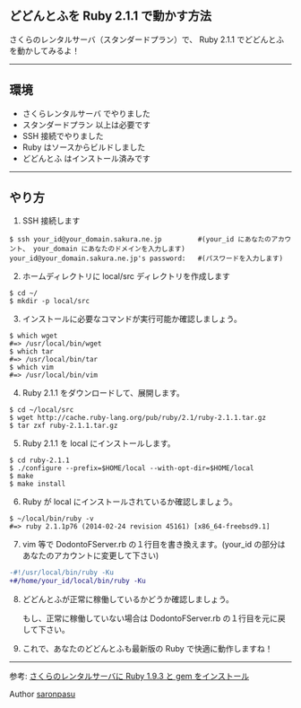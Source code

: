 ## どどんとふを Ruby 2.1.1 で動かす方法

さくらのレンタルサーバ（スタンダードプラン）で、
Ruby 2.1.1 でどどんとふを動かしてみるよ！

---
## 環境

- さくらレンタルサーバ でやりました
- スタンダードプラン 以上は必要です
- SSH 接続でやりました
- Ruby はソースからビルドしました
- どどんとふ はインストール済みです

---
## やり方

1) SSH 接続します

```shell
$ ssh your_id@your_domain.sakura.ne.jp         #(your_id にあなたのアカウント、 your_domain にあなたのドメインを入力します)
your_id@your_domain.sakura.ne.jp's password:   #(パスワードを入力します)
```

2) ホームディレクトリに local/src ディレクトリを作成します

```shell
$ cd ~/
$ mkdir -p local/src
```

3) インストールに必要なコマンドが実行可能か確認しましょう。

```shell
$ which wget
#=> /usr/local/bin/wget
$ which tar
#=> /usr/local/bin/tar
$ which vim
#=> /usr/local/bin/vim
```

4) Ruby 2.1.1 をダウンロードして、展開します。

```shell
$ cd ~/local/src
$ wget http://cache.ruby-lang.org/pub/ruby/2.1/ruby-2.1.1.tar.gz
$ tar zxf ruby-2.1.1.tar.gz
```

5) Ruby 2.1.1 を local にインストールします。

```shell
$ cd ruby-2.1.1
$ ./configure --prefix=$HOME/local --with-opt-dir=$HOME/local
$ make
$ make install
```

6) Ruby が local にインストールされているか確認しましょう。

```shell
$ ~/local/bin/ruby -v
#=> ruby 2.1.1p76 (2014-02-24 revision 45161) [x86_64-freebsd9.1]
```

7) vim 等で DodontoFServer.rb の１行目を書き換えます。(your_id の部分はあなたのアカウントに変更して下さい)

```diff
-#!/usr/local/bin/ruby -Ku
+#/home/your_id/local/bin/ruby -Ku
```

8) どどんとふが正常に稼働しているかどうか確認しましょう。

   もし、正常に稼働していない場合は DodontoFServer.rb の１行目を元に戻して下さい。

9) これで、あなたのどどんとふも最新版の Ruby で快適に動作しますね！

---
参考: [さくらのレンタルサーバに Ruby 1.9.3 と gem をインストール](http://tech.tmd45.jp/entry/2013/07/03/182414)

Author [saronpasu](https://twitter.com/saronpasu)
